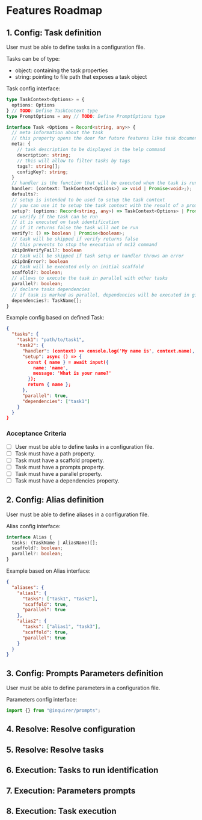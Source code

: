 # Features Roadmap

## 1. Config: Task definition

User must be able to define tasks in a configuration file.

Tasks can be of type:

- object: containing the task properties
- string: pointing to file path that exposes a task object

Task config interface:

```typescript
type TaskContext<Options> = {
  options: Options
} // TODO: Define TaskContext type
type PromptOptions = any // TODO: Define PromptOptions type

interface Task <Options = Record<string, any>> {
  // meta information about the task
  // this property opens the door for future features like task documentation
  meta: {
    // task description to be displayed in the help command
    description: string;
    // this will allow to filter tasks by tags
    tags?: string[];
    configKey?: string;
  }
  // handler is the function that will be executed when the task is run
  handler: (context: TaskContext<Options>) => void | Promise<void>;);
  defaults?:
  // setup is intended to be used to setup the task context
  // you can use it to setup the task context with the result of a prompt or any other async operation
  setup?: (options: Record<string, any>) => TaskContext<Options> | Promise<TaskContext>;
  // verify if the task can be run
  // it is executed on task identification
  // if it returns false the task will not be run
  verify?: () => boolean | Promise<boolean>;
  // task will be skipped if verify returns false
  // this prevents to stop the execution of mc12 command
  skipOnVerifyFail?: boolean
  // task will be skipped if task setup or handler throws an error
  skipOnError?: boolean
  // task will be executed only on initial scaffold
  scaffold?: boolean;
  // allows to execute the task in parallel with other tasks
  parallel?: boolean;
  // declare tasks dependencies
  // if task is marked as parallel, dependencies will be executed in given order
  dependencies?: TaskName[];
}
```

Example config based on defined Task:

```json
{
  "tasks": {
    "task1": "path/to/task1",
    "task2": {
      "handler": (context) => console.log('My name is', context.name),
      "setup": async () => {
        const { name } = await input({
          name: 'name',
          message: 'What is your name?'
        });
        return { name };
      },
      "parallel": true,
      "dependencies": ["task1"]
    }
  }
}
```

### Acceptance Criteria

- [ ] User must be able to define tasks in a configuration file.
- [ ] Task must have a path property.
- [ ] Task must have a scaffold property.
- [ ] Task must have a prompts property.
- [ ] Task must have a parallel property.
- [ ] Task must have a dependencies property.

## 2. Config: Alias definition

User must be able to define aliases in a configuration file.

Alias config interface:

```typescript
interface Alias {
  tasks: (TaskName | AliasName)[];
  scaffold?: boolean;
  parallel?: boolean;
}
```

Example based on Alias interface:

```json
{
  "aliases": {
    "alias1": {
      "tasks": ["task1", "task2"],
      "scaffold": true,
      "parallel": true
    },
    "alias2": {
      "tasks": ["alias1", "task3"],
      "scaffold": true,
      "parallel": true
    }
  }
}
```

## 3. Config: Prompts Parameters definition

User must be able to define parameters in a configuration file.

Parameters config interface:

```typescript
import {} from "@inquirer/prompts";
```

## 4. Resolve: Resolve configuration

## 5. Resolve: Resolve tasks

## 6. Execution: Tasks to run identification

## 7. Execution: Parameters prompts

## 8. Execution: Task execution

```

```

